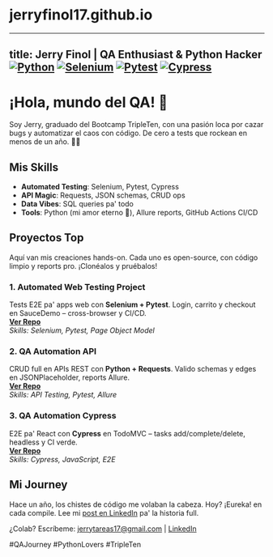 # jerryfinol17.github.io
---
title: Jerry Finol | QA Enthusiast & Python Hacker
[![Python](https://img.shields.io/badge/Python-3776AB?style=for-the-badge&logo=python&logoColor=white)](https://www.python.org/) [![Selenium](https://img.shields.io/badge/Selenium-43B02A?style=for-the-badge&logo=Selenium&logoColor=white)](https://www.selenium.dev/) [![Pytest](https://img.shields.io/badge/Pytest-0A9F37?style=for-the-badge&logo=pytest&logoColor=white)](https://pytest.org/) [![Cypress](https://img.shields.io/badge/Cypress-17202C?style=for-the-badge&logo=cypress&logoColor=white)](https://www.cypress.io/)
---

# ¡Hola, mundo del QA! 👋

Soy Jerry, graduado del Bootcamp TripleTen, con una pasión loca por cazar bugs y automatizar el caos con código. De cero a tests que rockean en menos de un año. 🐛🔥

## Mis Skills
- **Automated Testing**: Selenium, Pytest, Cypress
- **API Magic**: Requests, JSON schemas, CRUD ops
- **Data Vibes**: SQL queries pa' todo
- **Tools**: Python (mi amor eterno 🐍), Allure reports, GitHub Actions CI/CD

## Proyectos Top
Aquí van mis creaciones hands-on. Cada uno es open-source, con código limpio y reports pro. ¡Clonéalos y pruébalos!

### 1. **Automated Web Testing Project**  
   Tests E2E pa' apps web con **Selenium + Pytest**. Login, carrito y checkout en SauceDemo – cross-browser y CI/CD.  
   **[Ver Repo](https://github.com/jerryfinol17/Automated-testing-project)**  
   *Skills: Selenium, Pytest, Page Object Model*

### 2. **QA Automation API**  
   CRUD full en APIs REST con **Python + Requests**. Valido schemas y edges en JSONPlaceholder, reports Allure.  
   **[Ver Repo](https://github.com/jerryfinol17/qa-automation-api)**  
   *Skills: API Testing, Pytest, Allure*

### 3. **QA Automation Cypress**  
   E2E pa' React con **Cypress** en TodoMVC – tasks add/complete/delete, headless y CI verde.  
   **[Ver Repo](https://github.com/jerryfinol17/qa-automation-cypress)**  
   *Skills: Cypress, JavaScript, E2E*

## Mi Journey
Hace un año, los chistes de código me volaban la cabeza. Hoy? ¡Eureka! en cada compile. Lee mi [post en LinkedIn](https://www.linkedin.com/posts/jerry-finol_codingjourney-pythonlovers-bootcamplife-activity-7387203342143401984-Hp3f?utm_source=share&utm_medium=member_desktop&rcm=ACoAAFqA2AgBZzs_Bhe45XXwvnzLSlL22ZZy5Dk) pa' la historia full.

¿Colab? Escríbeme: jerrytareas17@gmail.com | [LinkedIn](https://www.linkedin.com/in/jerry-finol)

#QAJourney #PythonLovers #TripleTen
